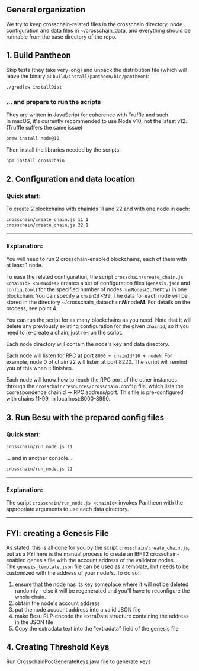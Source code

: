 ## General organization

We try to keep crosschain-related files in the crosschain directory, node configuration and data files in ~/crosschain_data, and everything should be runnable from the base directory of the repo.

## 1. Build Pantheon 

Skip tests (they take very long) and unpack the distribution file (which will leave the binary at  `build/install/pantheon/bin/pantheon`):
```
./gradlew installDist
```

### ... and prepare to run the scripts

They are written in JavaScript for coherence with Truffle and such.  
In macOS, it's currently recommended to use Node v10, not the latest v12. (Truffle suffers the same issue)
```bash
brew install node@10
``` 

Then install the libraries needed by the scripts:
```bash
npm install crosschain
```

## 2. Configuration and data location

### Quick start: 
To create 2 blockchains with chainIds 11 and 22 and with one node in each:
```bash
crosschain/create_chain.js 11 1 
crosschain/create_chain.js 22 1
```
 ----------------
### Explanation:
 
You will need to run 2 crosschain-enabled blockchains, each of them with at least 1 node.

To ease the related configuration, the script `crosschain/create_chain.js <chainId> <numNodes>` creates a set of configuration files (`genesis.json` and `config.toml`) for the specified number of nodes `numNodes`(currently) in one blockchain. You can specify a `chainId` <99. The data for each node will be stored in the directory ~/crosschain_data/chain***N***/node***M***.  For details on the process, see point 4.

You can run the script for as many blockchains as you need. Note that it will delete any previously existing configuration for the given `chainId`, so if you need to re-create a chain, just re-run the script.

Each node directory will contain the node's key and data directory.

Each node will listen for RPC at port `8000 + chainId*10 + nodeN`. For example, node 0 of chain 22 will listen at port 8220. The script will remind you of this when it finishes.

Each node will know how to reach the RPC port of the other instances through the `crosschain/resources/crosschain.config` file, which lists the correspondence chainId -> RPC address/port. This file is pre-configured with chains 11-99, in localhost:8000-8990.


## 3. Run Besu with the prepared config files

### Quick start: 
```bash
crosschain/run_node.js 11
```
... and in another console...
```bash
crosschain/run_node.js 22
```
--------------------
### Explanation:
The script `crosschain/run_node.js <chainId>` invokes Pantheon with the appropriate arguments to use each data directory. 



------------  

## FYI: creating a Genesis File

As stated, this is all done for you by the script `crosschain/create_chain.js`, but as a FYI here is the manual process to create an IBFT2 crosschain-enabled genesis file with the account address of the validator nodes.  
The `genesis_template.json` file can be used as a template, but needs to be customized with the address of your node/s. To do so::
1. ensure that the node has its key someplace where it will not be deleted randomly - else it will be regenerated and you'll have to reconfigure the whole chain. 
2. obtain the node's account address
3. put the node account address into a valid JSON file
4. make Besu RLP-encode the extraData structure containing the address in the JSON file
5. Copy the extradata text into the "extradata" field of the genesis file

## 4. Creating Threshold Keys

Run CrosschainPocGenerateKeys.java file to generate keys

